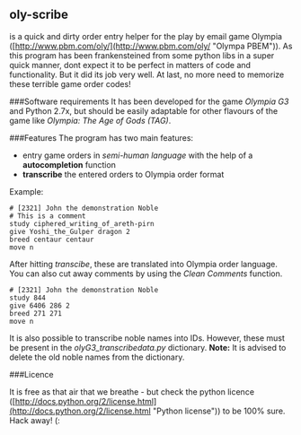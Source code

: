 ## oly-scribe

is a quick and dirty order entry helper for the play by email game Olympia ([http://www.pbm.com/oly/](http://www.pbm.com/oly/ "Olympa PBEM")). As this program has been frankensteined from some python libs in a super quick manner, dont expect it to be perfect in matters of code and functionality. But it did its job very well.  At last, no more need to memorize these terrible game order codes! 

###Software requirements
It has been developed for the game *Olympia G3* and Python 2.7x, but should be easily adaptable for other flavours of the game like *Olympia: The Age of Gods (TAG)*. 


###Features
The program has two main features: 

- entry game orders in *semi-human language* with the help of a **autocompletion** function
- **transcribe** the entered orders to Olympia order format 

Example: 

    # [2321] John the demonstration Noble
    # This is a comment
	study ciphered_writing_of_areth-pirn
    give Yoshi_the_Gulper dragon 2
    breed centaur centaur 
    move n

After hitting *transcibe*, these are translated into Olympia order language. You can also cut away comments by using the *Clean Comments* function.

    # [2321] John the demonstration Noble
    study 844  
    give 6406 286 2  
    breed 271 271   
    move n  

It is also possible to transcribe noble names into IDs. However, these must be present in the *olyG3_transcribedata.py* dictionary. **Note:** It is advised to delete the old noble names from the dictionary.

###Licence 

It is free as that air that we breathe - but check the python licence ([http://docs.python.org/2/license.html](http://docs.python.org/2/license.html "Python license")) to be 100% sure. Hack away! (:
